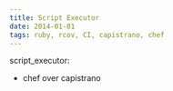 ```yaml
---
title: Script Executor
date: 2014-01-01
tags: ruby, rcov, CI, capistrano, chef
---
```


script_executor:
  - chef over capistrano